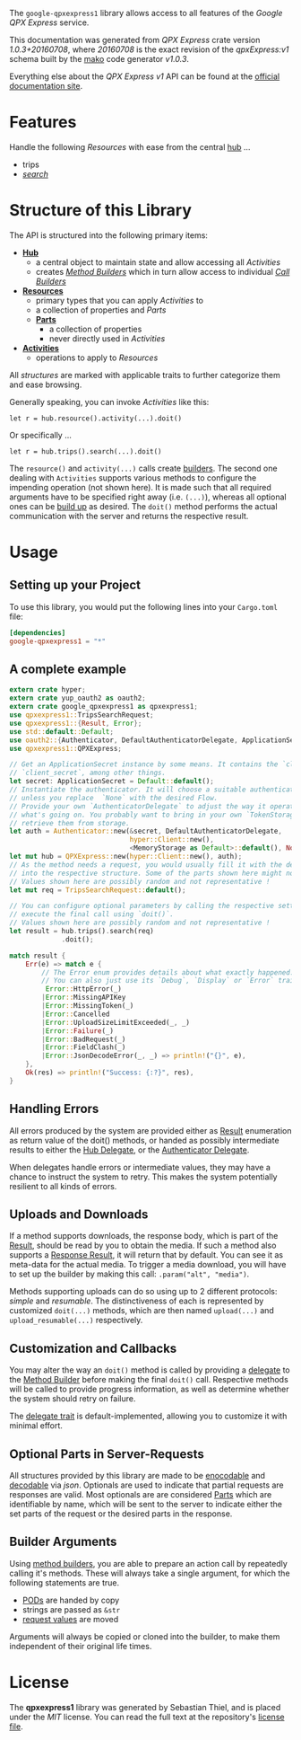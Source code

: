 <!---
DO NOT EDIT !
This file was generated automatically from 'src/mako/api/README.md.mako'
DO NOT EDIT !
-->
The `google-qpxexpress1` library allows access to all features of the *Google QPX Express* service.

This documentation was generated from *QPX Express* crate version *1.0.3+20160708*, where *20160708* is the exact revision of the *qpxExpress:v1* schema built by the [mako](http://www.makotemplates.org/) code generator *v1.0.3*.

Everything else about the *QPX Express* *v1* API can be found at the
[official documentation site](http://developers.google.com/qpx-express).
# Features

Handle the following *Resources* with ease from the central [hub](https://docs.rs/google-qpxexpress1/1.0.3+20160708/google_qpxexpress1/struct.QPXExpress.html) ... 

* trips
 * [*search*](https://docs.rs/google-qpxexpress1/1.0.3+20160708/google_qpxexpress1/struct.TripSearchCall.html)




# Structure of this Library

The API is structured into the following primary items:

* **[Hub](https://docs.rs/google-qpxexpress1/1.0.3+20160708/google_qpxexpress1/struct.QPXExpress.html)**
    * a central object to maintain state and allow accessing all *Activities*
    * creates [*Method Builders*](https://docs.rs/google-qpxexpress1/1.0.3+20160708/google_qpxexpress1/trait.MethodsBuilder.html) which in turn
      allow access to individual [*Call Builders*](https://docs.rs/google-qpxexpress1/1.0.3+20160708/google_qpxexpress1/trait.CallBuilder.html)
* **[Resources](https://docs.rs/google-qpxexpress1/1.0.3+20160708/google_qpxexpress1/trait.Resource.html)**
    * primary types that you can apply *Activities* to
    * a collection of properties and *Parts*
    * **[Parts](https://docs.rs/google-qpxexpress1/1.0.3+20160708/google_qpxexpress1/trait.Part.html)**
        * a collection of properties
        * never directly used in *Activities*
* **[Activities](https://docs.rs/google-qpxexpress1/1.0.3+20160708/google_qpxexpress1/trait.CallBuilder.html)**
    * operations to apply to *Resources*

All *structures* are marked with applicable traits to further categorize them and ease browsing.

Generally speaking, you can invoke *Activities* like this:

```Rust,ignore
let r = hub.resource().activity(...).doit()
```

Or specifically ...

```ignore
let r = hub.trips().search(...).doit()
```

The `resource()` and `activity(...)` calls create [builders][builder-pattern]. The second one dealing with `Activities` 
supports various methods to configure the impending operation (not shown here). It is made such that all required arguments have to be 
specified right away (i.e. `(...)`), whereas all optional ones can be [build up][builder-pattern] as desired.
The `doit()` method performs the actual communication with the server and returns the respective result.

# Usage

## Setting up your Project

To use this library, you would put the following lines into your `Cargo.toml` file:

```toml
[dependencies]
google-qpxexpress1 = "*"
```

## A complete example

```Rust
extern crate hyper;
extern crate yup_oauth2 as oauth2;
extern crate google_qpxexpress1 as qpxexpress1;
use qpxexpress1::TripsSearchRequest;
use qpxexpress1::{Result, Error};
use std::default::Default;
use oauth2::{Authenticator, DefaultAuthenticatorDelegate, ApplicationSecret, MemoryStorage};
use qpxexpress1::QPXExpress;

// Get an ApplicationSecret instance by some means. It contains the `client_id` and 
// `client_secret`, among other things.
let secret: ApplicationSecret = Default::default();
// Instantiate the authenticator. It will choose a suitable authentication flow for you, 
// unless you replace  `None` with the desired Flow.
// Provide your own `AuthenticatorDelegate` to adjust the way it operates and get feedback about 
// what's going on. You probably want to bring in your own `TokenStorage` to persist tokens and
// retrieve them from storage.
let auth = Authenticator::new(&secret, DefaultAuthenticatorDelegate,
                              hyper::Client::new(),
                              <MemoryStorage as Default>::default(), None);
let mut hub = QPXExpress::new(hyper::Client::new(), auth);
// As the method needs a request, you would usually fill it with the desired information
// into the respective structure. Some of the parts shown here might not be applicable !
// Values shown here are possibly random and not representative !
let mut req = TripsSearchRequest::default();

// You can configure optional parameters by calling the respective setters at will, and
// execute the final call using `doit()`.
// Values shown here are possibly random and not representative !
let result = hub.trips().search(req)
             .doit();

match result {
    Err(e) => match e {
        // The Error enum provides details about what exactly happened.
        // You can also just use its `Debug`, `Display` or `Error` traits
         Error::HttpError(_)
        |Error::MissingAPIKey
        |Error::MissingToken(_)
        |Error::Cancelled
        |Error::UploadSizeLimitExceeded(_, _)
        |Error::Failure(_)
        |Error::BadRequest(_)
        |Error::FieldClash(_)
        |Error::JsonDecodeError(_, _) => println!("{}", e),
    },
    Ok(res) => println!("Success: {:?}", res),
}

```
## Handling Errors

All errors produced by the system are provided either as [Result](https://docs.rs/google-qpxexpress1/1.0.3+20160708/google_qpxexpress1/enum.Result.html) enumeration as return value of 
the doit() methods, or handed as possibly intermediate results to either the 
[Hub Delegate](https://docs.rs/google-qpxexpress1/1.0.3+20160708/google_qpxexpress1/trait.Delegate.html), or the [Authenticator Delegate](https://docs.rs/yup-oauth2/*/yup_oauth2/trait.AuthenticatorDelegate.html).

When delegates handle errors or intermediate values, they may have a chance to instruct the system to retry. This 
makes the system potentially resilient to all kinds of errors.

## Uploads and Downloads
If a method supports downloads, the response body, which is part of the [Result](https://docs.rs/google-qpxexpress1/1.0.3+20160708/google_qpxexpress1/enum.Result.html), should be
read by you to obtain the media.
If such a method also supports a [Response Result](https://docs.rs/google-qpxexpress1/1.0.3+20160708/google_qpxexpress1/trait.ResponseResult.html), it will return that by default.
You can see it as meta-data for the actual media. To trigger a media download, you will have to set up the builder by making
this call: `.param("alt", "media")`.

Methods supporting uploads can do so using up to 2 different protocols: 
*simple* and *resumable*. The distinctiveness of each is represented by customized 
`doit(...)` methods, which are then named `upload(...)` and `upload_resumable(...)` respectively.

## Customization and Callbacks

You may alter the way an `doit()` method is called by providing a [delegate](https://docs.rs/google-qpxexpress1/1.0.3+20160708/google_qpxexpress1/trait.Delegate.html) to the 
[Method Builder](https://docs.rs/google-qpxexpress1/1.0.3+20160708/google_qpxexpress1/trait.CallBuilder.html) before making the final `doit()` call. 
Respective methods will be called to provide progress information, as well as determine whether the system should 
retry on failure.

The [delegate trait](https://docs.rs/google-qpxexpress1/1.0.3+20160708/google_qpxexpress1/trait.Delegate.html) is default-implemented, allowing you to customize it with minimal effort.

## Optional Parts in Server-Requests

All structures provided by this library are made to be [enocodable](https://docs.rs/google-qpxexpress1/1.0.3+20160708/google_qpxexpress1/trait.RequestValue.html) and 
[decodable](https://docs.rs/google-qpxexpress1/1.0.3+20160708/google_qpxexpress1/trait.ResponseResult.html) via *json*. Optionals are used to indicate that partial requests are responses 
are valid.
Most optionals are are considered [Parts](https://docs.rs/google-qpxexpress1/1.0.3+20160708/google_qpxexpress1/trait.Part.html) which are identifiable by name, which will be sent to 
the server to indicate either the set parts of the request or the desired parts in the response.

## Builder Arguments

Using [method builders](https://docs.rs/google-qpxexpress1/1.0.3+20160708/google_qpxexpress1/trait.CallBuilder.html), you are able to prepare an action call by repeatedly calling it's methods.
These will always take a single argument, for which the following statements are true.

* [PODs][wiki-pod] are handed by copy
* strings are passed as `&str`
* [request values](https://docs.rs/google-qpxexpress1/1.0.3+20160708/google_qpxexpress1/trait.RequestValue.html) are moved

Arguments will always be copied or cloned into the builder, to make them independent of their original life times.

[wiki-pod]: http://en.wikipedia.org/wiki/Plain_old_data_structure
[builder-pattern]: http://en.wikipedia.org/wiki/Builder_pattern
[google-go-api]: https://github.com/google/google-api-go-client

# License
The **qpxexpress1** library was generated by Sebastian Thiel, and is placed 
under the *MIT* license.
You can read the full text at the repository's [license file][repo-license].

[repo-license]: https://github.com/Byron/google-apis-rsblob/master/LICENSE.md
